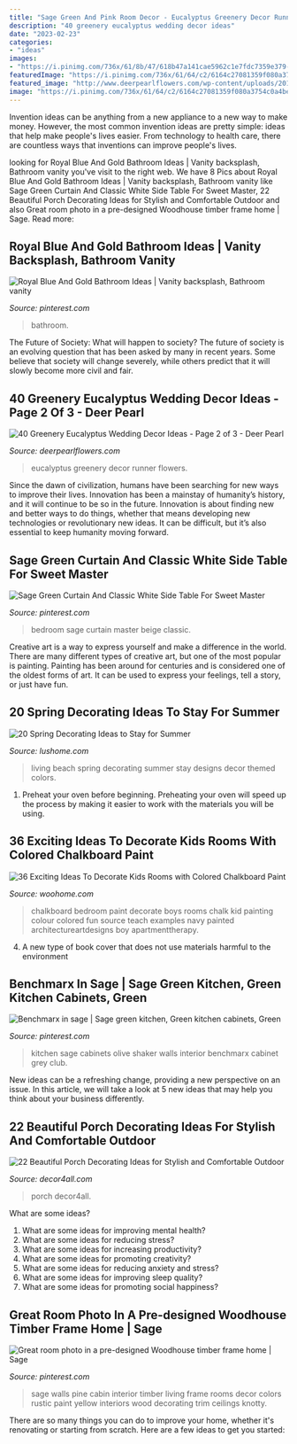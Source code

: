 ```yaml
---
title: "Sage Green And Pink Room Decor - Eucalyptus Greenery Decor Runner Flowers"
description: "40 greenery eucalyptus wedding decor ideas"
date: "2023-02-23"
categories:
- "ideas"
images:
- "https://i.pinimg.com/736x/61/8b/47/618b47a141cae5962c1e7fdc7359e379--kitchen-grey-new-kitchen.jpg"
featuredImage: "https://i.pinimg.com/736x/61/64/c2/6164c27081359f080a3754c0a4bece88.jpg"
featured_image: "http://www.deerpearlflowers.com/wp-content/uploads/2016/12/Eucalyptus-wedding-runner-via-Edyta-Szyszlo.jpg"
image: "https://i.pinimg.com/736x/61/64/c2/6164c27081359f080a3754c0a4bece88.jpg"
---
```



Invention ideas can be anything from a new appliance to a new way to make money. However, the most common invention ideas are pretty simple: ideas that help make people's lives easier. From technology to health care, there are countless ways that inventions can improve people's lives.

	

		
looking for Royal Blue And Gold Bathroom Ideas | Vanity backsplash, Bathroom vanity you've visit to the right web. We have 8 Pics about Royal Blue And Gold Bathroom Ideas | Vanity backsplash, Bathroom vanity like Sage Green Curtain And Classic White Side Table For Sweet Master, 22 Beautiful Porch Decorating Ideas for Stylish and Comfortable Outdoor and also Great room photo in a pre-designed Woodhouse timber frame home | Sage. Read more:
		
    
## Royal Blue And Gold Bathroom Ideas | Vanity Backsplash, Bathroom Vanity

<img loading=lazy src="https://i.pinimg.com/736x/61/64/c2/6164c27081359f080a3754c0a4bece88.jpg" onerror="this.onerror=null;this.src='https://tse1.mm.bing.net/th?id=OIP.KciDnb5PzHn6Zl_ljG6O8QHaLH&amp;pid=15.1';" alt="Royal Blue And Gold Bathroom Ideas | Vanity backsplash, Bathroom vanity">

_Source: pinterest.com_

>bathroom. 

	

The Future of Society: What will happen to society?
The future of society is an evolving question that has been asked by many in recent years. Some believe that society will change severely, while others predict that it will slowly become more civil and fair.

    
## 40 Greenery Eucalyptus Wedding Decor Ideas - Page 2 Of 3 - Deer Pearl

<img loading=lazy src="http://www.deerpearlflowers.com/wp-content/uploads/2016/12/Eucalyptus-wedding-runner-via-Edyta-Szyszlo.jpg" onerror="this.onerror=null;this.src='https://tse3.mm.bing.net/th?id=OIP.2uv9ZeFOkBsOkYCa7iSmNQHaLH&amp;pid=15.1';" alt="40 Greenery Eucalyptus Wedding Decor Ideas - Page 2 of 3 - Deer Pearl">

_Source: deerpearlflowers.com_

>eucalyptus greenery decor runner flowers. 

	

Since the dawn of civilization, humans have been searching for new ways to improve their lives. Innovation has been a mainstay of humanity’s history, and it will continue to be so in the future. Innovation is about finding new and better ways to do things, whether that means developing new technologies or revolutionary new ideas. It can be difficult, but it’s also essential to keep humanity moving forward.

    
## Sage Green Curtain And Classic White Side Table For Sweet Master

<img loading=lazy src="https://i.pinimg.com/736x/a4/4a/bc/a44abcd293031135c0406ecaa0adceb0--interiordesign-for-the-home.jpg" onerror="this.onerror=null;this.src='https://tse4.mm.bing.net/th?id=OIP.vh8r980Wcdrr0bu8DZgi9gDNEw&amp;pid=15.1';" alt="Sage Green Curtain And Classic White Side Table For Sweet Master">

_Source: pinterest.com_

>bedroom sage curtain master beige classic. 

	

Creative art is a way to express yourself and make a difference in the world. There are many different types of creative art, but one of the most popular is painting. Painting has been around for centuries and is considered one of the oldest forms of art. It can be used to express your feelings, tell a story, or just have fun.

    
## 20 Spring Decorating Ideas To Stay For Summer

<img loading=lazy src="https://www.lushome.com/wp-content/uploads/2015/04/spring-decorating-ideas-room-colors-themed-decor-20.jpg" onerror="this.onerror=null;this.src='https://tse4.mm.bing.net/th?id=OIP.yIR9NLN-xNFYRO38mmDwNAHaJ9&amp;pid=15.1';" alt="20 Spring Decorating Ideas to Stay for Summer">

_Source: lushome.com_

>living beach spring decorating summer stay designs decor themed colors. 

	

1. Preheat your oven before beginning. Preheating your oven will speed up the process by making it easier to work with the materials you will be using.

    
## 36 Exciting Ideas To Decorate Kids Rooms With Colored Chalkboard Paint

<img loading=lazy src="http://www.woohome.com/wp-content/uploads/2014/10/chalkboards-in-kids-rooms-26.jpg" onerror="this.onerror=null;this.src='https://tse1.mm.bing.net/th?id=OIP.YUhicZY89jzwlBkq0IpiHgHaLT&amp;pid=15.1';" alt="36 Exciting Ideas To Decorate Kids Rooms with Colored Chalkboard Paint">

_Source: woohome.com_

>chalkboard bedroom paint decorate boys rooms chalk kid painting colour colored fun source teach examples navy painted architectureartdesigns boy apartmenttherapy. 

	

4. A new type of book cover that does not use materials harmful to the environment 

    
## Benchmarx In Sage | Sage Green Kitchen, Green Kitchen Cabinets, Green

<img loading=lazy src="https://i.pinimg.com/736x/61/8b/47/618b47a141cae5962c1e7fdc7359e379--kitchen-grey-new-kitchen.jpg" onerror="this.onerror=null;this.src='https://tse2.mm.bing.net/th?id=OIP.JlXcyd5rxtWEAxXoAyMohwHaH-&amp;pid=15.1';" alt="Benchmarx in sage | Sage green kitchen, Green kitchen cabinets, Green">

_Source: pinterest.com_

>kitchen sage cabinets olive shaker walls interior benchmarx cabinet grey club. 

	

New ideas can be a refreshing change, providing a new perspective on an issue. In this article, we will take a look at 5 new ideas that may help you think about your business differently.

    
## 22 Beautiful Porch Decorating Ideas For Stylish And Comfortable Outdoor

<img loading=lazy src="https://decor4all.com/wp-content/uploads/2013/05/porch-decorating-outdoor-furniture-summer-home-decor-19.jpg" onerror="this.onerror=null;this.src='https://tse4.mm.bing.net/th?id=OIP.UW3aTWeNI3ENrOUmAwHJQQHaJ3&amp;pid=15.1';" alt="22 Beautiful Porch Decorating Ideas for Stylish and Comfortable Outdoor">

_Source: decor4all.com_

>porch decor4all. 

	

What are some ideas?
1. What are some ideas for improving mental health? 
2. What are some ideas for reducing stress? 
3. What are some ideas for increasing productivity? 
4. What are some ideas for promoting creativity?
5. What are some ideas for reducing anxiety and stress? 
6. What are some ideas for improving sleep quality?
7. What are some ideas for promoting social happiness?

    
## Great Room Photo In A Pre-designed Woodhouse Timber Frame Home | Sage

<img loading=lazy src="https://i.pinimg.com/736x/79/c4/1c/79c41cc937c7cd80da09a2fbd5f0552c--sage-green-walls-sage-green-painted-rooms.jpg" onerror="this.onerror=null;this.src='https://tse4.mm.bing.net/th?id=OIP.YIGUFjJq8Hbaq2heUv007AHaLG&amp;pid=15.1';" alt="Great room photo in a pre-designed Woodhouse timber frame home | Sage">

_Source: pinterest.com_

>sage walls pine cabin interior timber living frame rooms decor colors rustic paint yellow interiors wood decorating trim ceilings knotty. 

	

There are so many things you can do to improve your home, whether it's renovating or starting from scratch. Here are a few ideas to get you started:

